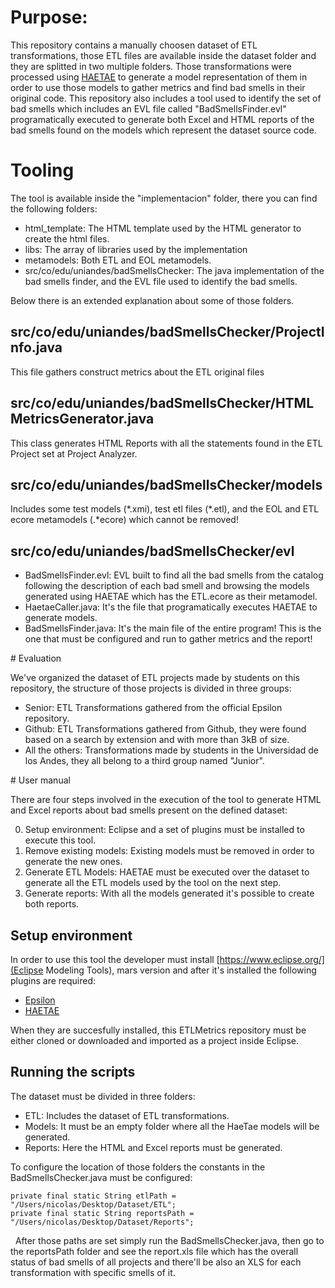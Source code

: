 # Purpose:

This repository contains a manually choosen dataset of ETL transformations, those ETL files are available inside the dataset folder and they are splitted in two multiple folders. Those transformations were processed using [HAETAE](https://github.com/epsilonlabs/haetae) to generate a model representation of them in order to use those models to gather metrics and find bad smells in their original code. This repository also includes a tool used to identify the set of bad smells which includes an EVL file called "BadSmellsFinder.evl"  programatically executed to generate both Excel and HTML reports of the bad smells found on the models which represent the dataset source code.

# Tooling

The tool is available inside the "implementacion" folder, there you can find the following folders:

* html_template: The HTML template used by the HTML generator to create the html files.
* libs: The array of libraries used by the implementation
* metamodels: Both ETL and EOL metamodels.
* src/co/edu/uniandes/badSmellsChecker: The java implementation of the bad smells finder, and the EVL file used to identify the bad smells.

Below there is an extended explanation about some of those folders.

## src/co/edu/uniandes/badSmellsChecker/ProjectInfo.java

This file gathers construct metrics about the ETL original files

## src/co/edu/uniandes/badSmellsChecker/HTMLMetricsGenerator.java

This class generates HTML Reports with all the statements found in the ETL Project set at Project Analyzer.

## src/co/edu/uniandes/badSmellsChecker/models

Includes some test models (\*.xmi), test etl files (\*.etl), and the EOL and ETL ecore metamodels (.\*ecore) which cannot be removed!

## src/co/edu/uniandes/badSmellsChecker/evl

* BadSmellsFinder.evl: EVL built to find all the bad smells from the catalog following the description of each bad smell and browsing the models generated using HAETAE which has the ETL.ecore as their metamodel.
* HaetaeCaller.java: It's the file that programatically executes HAETAE to generate models.
* BadSmellsFinder.java: It's the main file of the entire program! This is the one that must be configured and run to gather metrics and the report!

# Evaluation

We've organized the dataset of ETL projects made by students on this repository, the structure of those projects is divided in three groups:

* Senior: ETL Transformations gathered from the official Epsilon repository.
* Github: ETL Transformations gathered from Github, they were found based on a search by extension and with more than 3kB of size.
* All the others: Transformations made by students in the Universidad de los Andes, they all belong to a third group named "Junior".

# User manual

There are four steps involved in the execution of the tool to generate HTML and Excel reports about bad smells present on the defined dataset:

0. Setup environment: Eclipse and a set of plugins must be installed to execute this tool.
1. Remove existing models: Existing models must be removed in order to generate the new ones.
2. Generate ETL Models: HAETAE must be executed over the dataset to generate all the ETL models used by the tool on the next step.
3. Generate reports: With all the models generated it's possible to create both reports.

## Setup environment

In order to use this tool the developer must install [https://www.eclipse.org/](Eclipse Modeling Tools), mars version and after it's installed the following plugins are required:

* [Epsilon](https://www.eclipse.org/epsilon/)
* [HAETAE](https://github.com/epsilonlabs/haetae)

When they are succesfully installed, this ETLMetrics repository must be either cloned or downloaded and imported as a project inside Eclipse.

## Running the scripts

The dataset must be divided in three folders:

* ETL: Includes the dataset of ETL transformations.
* Models: It must be an empty folder where all the HaeTae models will be generated.
* Reports: Here the HTML and Excel reports must be generated.

To configure the location of those folders the constants in the BadSmellsChecker.java must be configured:

```private final static String modelPath = "/Users/nicolas/Desktop/Dataset/Models";
private final static String etlPath = "/Users/nicolas/Desktop/Dataset/ETL";
private final static String reportsPath = "/Users/nicolas/Desktop/Dataset/Reports";
```
  
After those paths are set simply run the BadSmellsChecker.java, then go to the reportsPath folder and see the report.xls file which has the overall status of bad smells of all projects and there'll be also an XLS for each transformation with specific smells of it.
